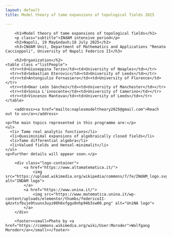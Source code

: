 ```yaml
---
layout: default
title: Model theory of tame expansions of topological fields 2025

---
```





        <h1>Model theory of tame expansions of topological fields</h1>
        <p class="subtitle">INdAM intensive period</p>
        <h2>Napoli, 19 May&ndash;18 July 2025</h2>
        <h3>INdAM Unit, Department of Mathematics and Applications "Renato Caccioppoli", University of Napoli Federico II</h3>

        <h2>Organization</h2>
	<table class ="listPeople">
	  <tr><td>Giuseppina Terzo</td><td>University of Neaples</td></tr>
	  <tr><td>Sebastian Eterovic</td><td>University of Leeds</td></tr>
	  <tr><td>Antongiulio Fornasiero</td><td>University of Florence</td></tr>
	  <tr><td>Omar León Sánchez</td><td>University of Manchester</td></tr>
	  <tr><td>Sonia L'innocente</td><td>University of Camerino</td></tr>
	  <tr><td>Vincenzo Mantova</td><td>University of Leeds</td></tr>
	</table>
	  
        <address><a href="mailto:naplesmodeltheory2025@gmail.com">Reach out to us</a></address>

	<p>The main topics represented in this programme are:</p>
	<ul>
	  <li> Tame real analytic functions</li>
	  <li>Quasiminimal expansions of algebraically closed fields</li>
	  <li>Tame differential algebra</li>
	  <li>Valued fields and Hensel-minimalit</li>
	</ul>
	<p>Further details will appear soon.</p>

        <div class="logo-container">
            <a href="https://www.altamatematica.it/">
                <img src="https://upload.wikimedia.org/wikipedia/commons/7/7e/INdAM_logo.svg" alt="INDAM logo">
            </a>
            <a href="https://www.unina.it/">
                <img src="https://www.matematica.unina.it/wp-content/uploads/elementor/thumbs/federicoII-q4zxtsfbuje9tuunx3uyz00h6xfggu0nhp94b3sw00.png" alt="UniNA logo">
            </a>
        </div>

        <footer><small>Photo by <a href="https://commons.wikimedia.org/wiki/User:Moroder">Wolfgang Moroder</a></small></footer>
